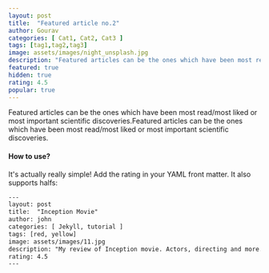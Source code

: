 ```yaml
---
layout: post
title:  "Featured article no.2"
author: Gourav
categories: [ Cat1, Cat2, Cat3 ]
tags: [tag1,tag2,tag3]
image: assets/images/night_unsplash.jpg
description: "Featured articles can be the ones which have been most read/most liked or most important scientific discoveries."
featured: true
hidden: true
rating: 4.5
popular: true
---
```


Featured articles can be the ones which have been most read/most liked or most important scientific discoveries.Featured articles can be the ones which have been most read/most liked or most important scientific discoveries.

#### How to use?

It's actually really simple! Add the rating in your YAML front matter. It also supports halfs:

```html
---
layout: post
title:  "Inception Movie"
author: john
categories: [ Jekyll, tutorial ]
tags: [red, yellow]
image: assets/images/11.jpg
description: "My review of Inception movie. Actors, directing and more."
rating: 4.5
---
```
